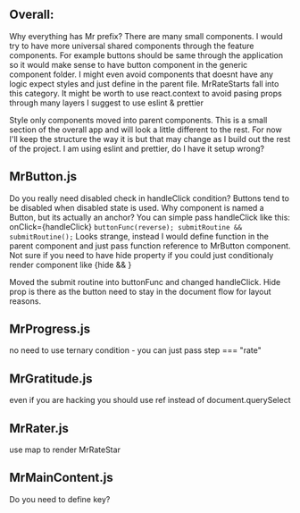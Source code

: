 ## Overall:

Why everything has Mr prefix? There are many small components. I would try to have more universal shared components through the feature components. For example buttons should be same through the application so it would make sense to have button component in the generic component folder. I might even avoid components that doesnt have any logic expect styles and just define in the parent file. MrRateStarts fall into this category. It might be worth to use react.context to avoid pasing props through many layers
I suggest to use eslint & prettier

Style only components moved into parent components.
This is a small section of the overall app and will look a little different to the rest. For now I'll keep the structure the way it is but that may change as I build out the rest of the project.
I am using eslint and prettier, do I have it setup wrong?

## MrButton.js

Do you really need disabled check in handleClick condition? Buttons tend to be disabled when disabled state is used. Why component is named a Button, but its actually an anchor? You can simple pass handleClick like this: onClick={handleClick} `buttonFunc(reverse); submitRoutine && submitRoutine();` Looks strange, instead I would define function in the parent component and just pass function reference to MrButton component. Not sure if you need to have hide property if you could just conditionaly render component like {hide && <MrButton /> }

Moved the submit routine into buttonFunc and changed handleClick.
Hide prop is there as the button need to stay in the document flow for layout reasons.

## MrProgress.js

no need to use ternary condition - you can just pass step === "rate"

## MrGratitude.js

even if you are hacking you should use ref instead of document.querySelect

## MrRater.js

use map to render MrRateStar

## MrMainContent.js

Do you need to define key?
